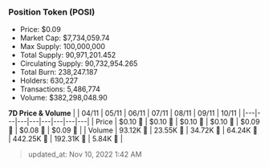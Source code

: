 
  ### Position Token (POSI)
  - Price: $0.09
  - Market Cap: $7,734,059.74
  - Max Supply: 100,000,000
  - Total Supply: 90,971,201.452
  - Circulating Supply: 90,732,954.265
  - Total Burn: 238,247.187
  - Holders: 630,227
  - Transactions: 5,486,774
  - Volume: $382,298,048.90

  **7D Price & Volume**
  | | 04&#x2F;11 | 05&#x2F;11 | 06&#x2F;11 | 07&#x2F;11 | 08&#x2F;11 | 09&#x2F;11 | 10&#x2F;11 |
  |---|---|---|---|---|---|---|---|
  | Price | $0.10 🚀 | $0.10 🚀 | $0.10 🚀 | $0.10 🔻 | $0.09 🔻 | $0.08 🔻 | $0.09 🚀 |
  | Volume | 93.12K 🚀 | 23.55K 🔻 | 34.72K 🚀 | 64.24K 🚀 | 442.25K 🚀 | 192.31K 🔻 | 5.84K 🔻 |

  > updated_at: Nov 10, 2022 1:42 AM
